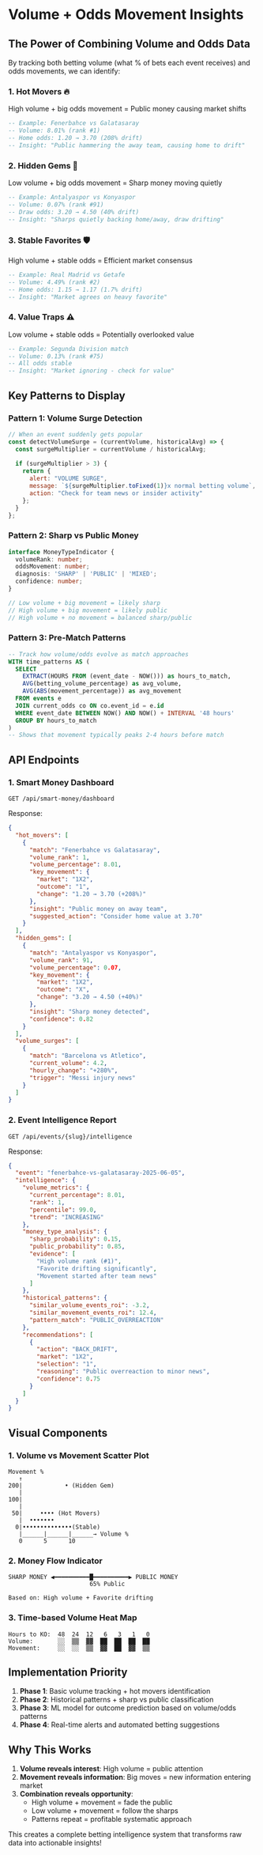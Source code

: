 # Volume + Odds Movement Insights

## The Power of Combining Volume and Odds Data

By tracking both betting volume (what % of bets each event receives) and odds movements, we can identify:

### 1. **Hot Movers** 🔥
High volume + big odds movement = Public money causing market shifts
```sql
-- Example: Fenerbahce vs Galatasaray
-- Volume: 8.01% (rank #1)
-- Home odds: 1.20 → 3.70 (208% drift)
-- Insight: "Public hammering the away team, causing home to drift"
```

### 2. **Hidden Gems** 💎
Low volume + big odds movement = Sharp money moving quietly
```sql
-- Example: Antalyaspor vs Konyaspor
-- Volume: 0.07% (rank #91)
-- Draw odds: 3.20 → 4.50 (40% drift)
-- Insight: "Sharps quietly backing home/away, draw drifting"
```

### 3. **Stable Favorites** 🛡️
High volume + stable odds = Efficient market consensus
```sql
-- Example: Real Madrid vs Getafe
-- Volume: 4.49% (rank #2)
-- Home odds: 1.15 → 1.17 (1.7% drift)
-- Insight: "Market agrees on heavy favorite"
```

### 4. **Value Traps** ⚠️
Low volume + stable odds = Potentially overlooked value
```sql
-- Example: Segunda Division match
-- Volume: 0.13% (rank #75)
-- All odds stable
-- Insight: "Market ignoring - check for value"
```

## Key Patterns to Display

### Pattern 1: Volume Surge Detection
```javascript
// When an event suddenly gets popular
const detectVolumeSurge = (currentVolume, historicalAvg) => {
  const surgeMultiplier = currentVolume / historicalAvg;
  
  if (surgeMultiplier > 3) {
    return {
      alert: "VOLUME SURGE",
      message: `${surgeMultiplier.toFixed(1)}x normal betting volume`,
      action: "Check for team news or insider activity"
    };
  }
};
```

### Pattern 2: Sharp vs Public Money
```typescript
interface MoneyTypeIndicator {
  volumeRank: number;
  oddsMovement: number;
  diagnosis: 'SHARP' | 'PUBLIC' | 'MIXED';
  confidence: number;
}

// Low volume + big movement = likely sharp
// High volume + big movement = likely public
// High volume + no movement = balanced sharp/public
```

### Pattern 3: Pre-Match Patterns
```sql
-- Track how volume/odds evolve as match approaches
WITH time_patterns AS (
  SELECT 
    EXTRACT(HOURS FROM (event_date - NOW())) as hours_to_match,
    AVG(betting_volume_percentage) as avg_volume,
    AVG(ABS(movement_percentage)) as avg_movement
  FROM events e
  JOIN current_odds co ON co.event_id = e.id
  WHERE event_date BETWEEN NOW() AND NOW() + INTERVAL '48 hours'
  GROUP BY hours_to_match
)
-- Shows that movement typically peaks 2-4 hours before match
```

## API Endpoints

### 1. Smart Money Dashboard
```http
GET /api/smart-money/dashboard
```

Response:
```json
{
  "hot_movers": [
    {
      "match": "Fenerbahce vs Galatasaray",
      "volume_rank": 1,
      "volume_percentage": 8.01,
      "key_movement": {
        "market": "1X2",
        "outcome": "1",
        "change": "1.20 → 3.70 (+208%)"
      },
      "insight": "Public money on away team",
      "suggested_action": "Consider home value at 3.70"
    }
  ],
  "hidden_gems": [
    {
      "match": "Antalyaspor vs Konyaspor",
      "volume_rank": 91,
      "volume_percentage": 0.07,
      "key_movement": {
        "market": "1X2",
        "outcome": "X",
        "change": "3.20 → 4.50 (+40%)"
      },
      "insight": "Sharp money detected",
      "confidence": 0.82
    }
  ],
  "volume_surges": [
    {
      "match": "Barcelona vs Atletico",
      "current_volume": 4.2,
      "hourly_change": "+280%",
      "trigger": "Messi injury news"
    }
  ]
}
```

### 2. Event Intelligence Report
```http
GET /api/events/{slug}/intelligence
```

Response:
```json
{
  "event": "fenerbahce-vs-galatasaray-2025-06-05",
  "intelligence": {
    "volume_metrics": {
      "current_percentage": 8.01,
      "rank": 1,
      "percentile": 99.0,
      "trend": "INCREASING"
    },
    "money_type_analysis": {
      "sharp_probability": 0.15,
      "public_probability": 0.85,
      "evidence": [
        "High volume rank (#1)",
        "Favorite drifting significantly",
        "Movement started after team news"
      ]
    },
    "historical_patterns": {
      "similar_volume_events_roi": -3.2,
      "similar_movement_events_roi": 12.4,
      "pattern_match": "PUBLIC_OVERREACTION"
    },
    "recommendations": [
      {
        "action": "BACK_DRIFT",
        "market": "1X2",
        "selection": "1",
        "reasoning": "Public overreaction to minor news",
        "confidence": 0.75
      }
    ]
  }
}
```

## Visual Components

### 1. Volume vs Movement Scatter Plot
```
Movement % 
   ↑
200|            • (Hidden Gem)
   |
100|
   |  
 50|     •••• (Hot Movers)
   |  •••••••
  0|••••••••••••••(Stable)
   |______|______|______→ Volume %
   0      5      10
```

### 2. Money Flow Indicator
```
SHARP MONEY ◀━━━━━━━━━━█━━━━━━━━━━▶ PUBLIC MONEY
                       65% Public

Based on: High volume + Favorite drifting
```

### 3. Time-based Volume Heat Map
```
Hours to KO:  48  24  12   6   3   1   0
Volume:       ░░  ▒▒  ▓▓  ██  ██  ██  ██
Movement:     ░░  ░░  ▒▒  ▓▓  ██  ▓▓  ▒▒
```

## Implementation Priority

1. **Phase 1**: Basic volume tracking + hot movers identification
2. **Phase 2**: Historical patterns + sharp vs public classification  
3. **Phase 3**: ML model for outcome prediction based on volume/odds patterns
4. **Phase 4**: Real-time alerts and automated betting suggestions

## Why This Works

1. **Volume reveals interest**: High volume = public attention
2. **Movement reveals information**: Big moves = new information entering market
3. **Combination reveals opportunity**: 
   - High volume + movement = fade the public
   - Low volume + movement = follow the sharps
   - Patterns repeat = profitable systematic approach

This creates a complete betting intelligence system that transforms raw data into actionable insights!